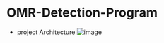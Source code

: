 # OMR-Detection-Program
- project Architecture
![image](https://github.com/Hyunsoo-Ryan-Lee/Hyunsoo-Ryan-Lee/assets/83285291/5f9b5d86-1897-4a70-9f2f-3a5e03e13cf0)
